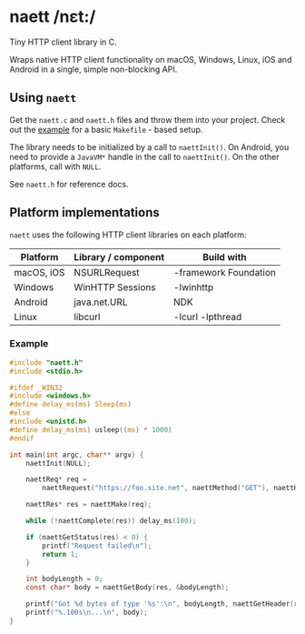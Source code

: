 # naett /nɛt:/

Tiny HTTP client library in C.

Wraps native HTTP client functionality on macOS, Windows, Linux, iOS and Android in a single, simple non-blocking API.

## Using `naett`

Get the `naett.c` and `naett.h` files and throw them into your project. Check out the [example](./example) for a basic `Makefile` - based setup.

The library needs to be initialized by a call to `naettInit()`. On Android, you need to provide a `JavaVM*` handle in the call to `naettInit()`.
On the other platforms, call with `NULL`.

See `naett.h` for reference docs.

## Platform implementations

`naett` uses the following HTTP client libraries on each platform:

| Platform | Library / component | Build with |
| --- | --- | --- |
| macOS, iOS | NSURLRequest | -framework Foundation |
| Windows | WinHTTP Sessions | -lwinhttp |
| Android | java.net.URL | NDK |
| Linux | libcurl | -lcurl -lpthread |

### Example

```C
#include "naett.h"
#include <stdio.h>

#ifdef _WIN32
#include <windows.h>
#define delay_ms(ms) Sleep(ms)
#else
#include <unistd.h>
#define delay_ms(ms) usleep((ms) * 1000)
#endif

int main(int argc, char** argv) {
    naettInit(NULL);

    naettReq* req =
        naettRequest("https://foo.site.net", naettMethod("GET"), naettHeader("accept", "application/json"));

    naettRes* res = naettMake(req);

    while (!naettComplete(res)) delay_ms(100);

    if (naettGetStatus(res) < 0) {
        printf("Request failed\n");
        return 1;
    }

    int bodyLength = 0;
    const char* body = naettGetBody(res, &bodyLength);

    printf("Got %d bytes of type '%s':\n", bodyLength, naettGetHeader(res, "Content-Type"));
    printf("%.100s\n...\n", body);
}
```
